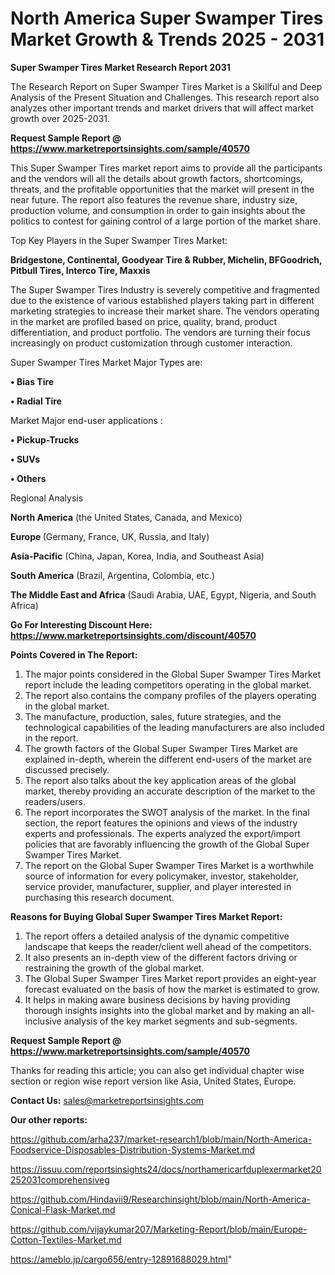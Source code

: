 # North America Super Swamper Tires Market Growth & Trends 2025 - 2031

<strong>Super Swamper Tires Market Research Report 2031</strong>

The Research Report on Super Swamper Tires Market is a Skillful and Deep Analysis of the Present Situation and Challenges. This research report also analyzes other important trends and market drivers that will affect market growth over 2025-2031.

<strong>Request Sample Report @ <a href=https://www.marketreportsinsights.com/sample/40570>https://www.marketreportsinsights.com/sample/40570</a></strong>

This Super Swamper Tires market report aims to provide all the participants and the vendors will all the details about growth factors, shortcomings, threats, and the profitable opportunities that the market will present in the near future. The report also features the revenue share, industry size, production volume, and consumption in order to gain insights about the politics to contest for gaining control of a large portion of the market share.

Top Key Players in the Super Swamper Tires Market:

<strong>Bridgestone, Continental, Goodyear Tire & Rubber, Michelin, BFGoodrich, Pitbull Tires, Interco Tire, Maxxis</strong>

The Super Swamper Tires Industry is severely competitive and fragmented due to the existence of various established players taking part in different marketing strategies to increase their market share. The vendors operating in the market are profiled based on price, quality, brand, product differentiation, and product portfolio. The vendors are turning their focus increasingly on product customization through customer interaction.

Super Swamper Tires Market Major Types are:

<strong>•  Bias Tire

•  Radial Tire</strong>

Market Major end-user applications :

<strong>•  Pickup-Trucks

•  SUVs

•  Others</strong>

Regional Analysis

</u><strong><b>North America</b></strong> (the United States, Canada, and Mexico)

<strong><b>Europe </b></strong>(Germany, France, UK, Russia, and Italy)

<strong><b>Asia-Pacific</b></strong> (China, Japan, Korea, India, and Southeast Asia)

<strong><b>South America</b></strong> (Brazil, Argentina, Colombia, etc.)

<strong><b>The Middle East and Africa</b></strong> (Saudi Arabia, UAE, Egypt, Nigeria, and South Africa)

<strong>Go For Interesting Discount Here: <a href=https://www.marketreportsinsights.com/discount/40570>https://www.marketreportsinsights.com/discount/40570</a></strong>

<strong>Points Covered in The Report:</strong>
<ol>
  <li>The major points considered in the Global Super Swamper Tires Market report include the leading competitors operating in the global market.</li>
  <li>The report also contains the company profiles of the players operating in the global market.</li>
  <li>The manufacture, production, sales, future strategies, and the technological capabilities of the leading manufacturers are also included in the report.</li>
  <li>The growth factors of the Global Super Swamper Tires Market are explained in-depth, wherein the different end-users of the market are discussed precisely.</li>
  <li>The report also talks about the key application areas of the global market, thereby providing an accurate description of the market to the readers/users.</li>
  <li>The report incorporates the SWOT analysis of the market. In the final section, the report features the opinions and views of the industry experts and professionals. The experts analyzed the export/import policies that are favorably influencing the growth of the Global Super Swamper Tires Market.</li>
  <li>The report on the Global Super Swamper Tires Market is a worthwhile source of information for every policymaker, investor, stakeholder, service provider, manufacturer, supplier, and player interested in purchasing this research document.</li>
</ol>
<strong>Reasons for Buying Global Super Swamper Tires Market Report:</strong>

<ol>
  <li>The report offers a detailed analysis of the dynamic competitive landscape that keeps the reader/client well ahead of the competitors.</li>
  <li>It also presents an in-depth view of the different factors driving or restraining the growth of the global market.</li>
  <li>The Global Super Swamper Tires Market report provides an eight-year forecast evaluated on the basis of how the market is estimated to grow.</li>
  <li>It helps in making aware business decisions by having providing thorough insights insights into the global market and by making an all-inclusive analysis of the key market segments and sub-segments.</li>
</ol>
<strong>Request Sample Report @ <a href=https://www.marketreportsinsights.com/sample/40570>https://www.marketreportsinsights.com/sample/40570</a></strong>


Thanks for reading this article; you can also get individual chapter wise section or region wise report version like Asia, United States, Europe.

<strong>Contact Us:</strong>
sales@marketreportsinsights.com

<strong>Our other reports:</strong>

<a href=https://github.com/arha237/market-research1/blob/main/North-America-Foodservice-Disposables-Distribution-Systems-Market.md>https://github.com/arha237/market-research1/blob/main/North-America-Foodservice-Disposables-Distribution-Systems-Market.md</a>

<a href=https://issuu.com/reportsinsights24/docs/northamericarfduplexermarket20252031comprehensiveg>https://issuu.com/reportsinsights24/docs/northamericarfduplexermarket20252031comprehensiveg</a>

<a href=https://github.com/Hindavii9/Researchinsight/blob/main/North-America-Conical-Flask-Market.md>https://github.com/Hindavii9/Researchinsight/blob/main/North-America-Conical-Flask-Market.md</a>

<a href=https://github.com/vijaykumar207/Marketing-Report/blob/main/Europe-Cotton-Textiles-Market.md>https://github.com/vijaykumar207/Marketing-Report/blob/main/Europe-Cotton-Textiles-Market.md</a>

<a href=https://ameblo.jp/cargo656/entry-12891688029.html>https://ameblo.jp/cargo656/entry-12891688029.html</a>"
